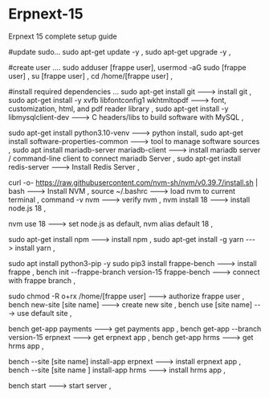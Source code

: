 # Erpnext-15
Erpnext 15 complete setup guide

#update sudo...
sudo apt-get update -y ,
sudo apt-get upgrade -y ,

#create user ....
sudo adduser [frappe user],
usermod -aG sudo [frappe user] ,
su [frappe user] ,
cd /home/[frappe user] ,

#install required dependencies ...
sudo apt-get install git   ---> install git  ,
sudo apt-get install -y xvfb libfontconfig1 wkhtmltopdf ---> font, customization, html, and pdf reader library ,
sudo apt-get install -y libmysqlclient-dev  ---> C headers/libs to build software with MySQL ,

sudo apt-get install python3.10-venv ---> python install,
sudo apt-get install software-properties-common ---> tool to manage software sources ,
sudo apt install mariadb-server mariadb-client --->  install mariadb server /  command-line client to connect mariadb Server ,
sudo apt-get install redis-server  ---> Install Redis Server ,

curl -o- https://raw.githubusercontent.com/nvm-sh/nvm/v0.39.7/install.sh | bash  --->  Install NVM ,
source ~/.bashrc ---> load nvm to current terminal ,
command -v nvm ---> verify nvm ,
nvm install 18 ---> install node.js 18 ,

nvm use 18 ---> set node.js as default,
nvm alias default 18 ,

sudo apt-get install npm ---> install npm ,
sudo apt-get install -g yarn  ---> install yarn ,

sudo apt install python3-pip -y
sudo pip3 install frappe-bench ---> install frappe ,
bench init --frappe-branch version-15 frappe-bench ---> connect with frappe branch ,

sudo chmod -R o+rx /home/[frappe user] ---> authorize frappe user ,
bench new-site [site name] ---> create new site ,
bench use [site name]  ---> use default site ,

bench get-app payments ---> get payments app ,
bench get-app --branch version-15 erpnext ---> get erpnext app ,
bench get-app hrms ---> get hrms app ,

bench --site [site name] install-app erpnext ---> install erpnext app ,
bench --site [site name ] install-app hrms ---> install hrms app ,

bench start  ---> start server ,
